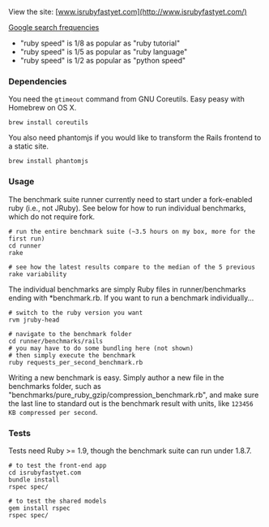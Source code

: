 View the site: [www.isrubyfastyet.com](http://www.isrubyfastyet.com/)

[Google search frequencies](http://www.google.com/insights/search/#q=ruby%20benchmark%2Cruby%20speed%2Cpython%20speed%2Cruby%20language%2Cruby%20tutorial&cmpt=q)

- "ruby speed" is 1/8 as popular as "ruby tutorial"
- "ruby speed" is 1/5 as popular as "ruby language"
- "ruby speed" is 1/2 as popular as "python speed"

### Dependencies

You need the `gtimeout` command from GNU Coreutils. Easy peasy with Homebrew on OS X.

```
brew install coreutils
```

You also need phantomjs if you would like to transform the Rails frontend to a static site.

```
brew install phantomjs
```

### Usage

The benchmark suite runner currently need to start under a fork-enabled ruby (i.e., not JRuby). See below for how to run individual benchmarks, which do not require fork.

```
# run the entire benchmark suite (~3.5 hours on my box, more for the first run)
cd runner
rake

# see how the latest results compare to the median of the 5 previous
rake variability
```

The individual benchmarks are simply Ruby files in runner/benchmarks ending with *benchmark.rb. If you want to run a benchmark individually...

```
# switch to the ruby version you want
rvm jruby-head

# navigate to the benchmark folder
cd runner/benchmarks/rails
# you may have to do some bundling here (not shown)
# then simply execute the benchmark
ruby requests_per_second_benchmark.rb
```

Writing a new benchmark is easy. Simply author a new file in the benchmarks folder, such as "benchmarks/pure_ruby_gzip/compression_benchmark.rb", and make sure the last line to standard out is the benchmark result with units, like `123456 KB compressed per second`.

### Tests

Tests need Ruby >= 1.9, though the benchmark suite can run under 1.8.7.

```
# to test the front-end app
cd isrubyfastyet.com
bundle install
rspec spec/

# to test the shared models
gem install rspec
rspec spec/
```

